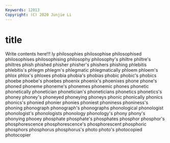 ```yaml
---
Keywords: 12013
Copyright: (C) 2020 Junjie Li
---
```


# title

Write contents here!!!
ly 
philosophies
philosophise 
philosophised 
philosophises 
philosophising 
philosophy 
philosophy's 
philtre 
philtre's 
philtres 
phish
phished 
phisher 
phisher's 
phishers 
phishing 
phlebitis 
phlebitis's 
phlegm 
phlegm's 
phlegmatic
phlegmatically 
phloem 
phloem's 
phlox 
phlox's 
phloxes 
phobia 
phobia's 
phobias 
phobic
phobic's 
phobics 
phoebe 
phoebe's 
phoebes 
phoenix 
phoenix's 
phoenixes 
phone 
phone's
phoned 
phoneme 
phoneme's 
phonemes 
phonemic 
phones 
phonetic 
phonetically 
phonetician 
phonetician's
phoneticians 
phonetics 
phonetics's 
phoney 
phoney's 
phoneyed 
phoneying 
phoneys 
phonic 
phonically
phonics 
phonics's 
phonied 
phonier 
phonies 
phoniest 
phoniness 
phoniness's 
phoning 
phonograph
phonograph's 
phonographs 
phonological 
phonologist 
phonologist's 
phonologists 
phonology 
phonology's 
phony 
phony's
phonying 
phooey 
phosphate 
phosphate's 
phosphates 
phosphor 
phosphor's 
phosphorescence 
phosphorescence's 
phosphorescent
phosphoric 
phosphors 
phosphorus 
phosphorus's 
photo 
photo's 
photocopied 
photocopier 
